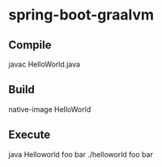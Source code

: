 # spring-boot-graalvm

## Compile
javac HelloWorld.java 

## Build
native-image HelloWorld

## Execute
java Helloworld foo bar
./helloworld foo bar
